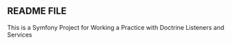 README FILE
-----------

This is a Symfony Project for Working a Practice with Doctrine Listeners and Services
